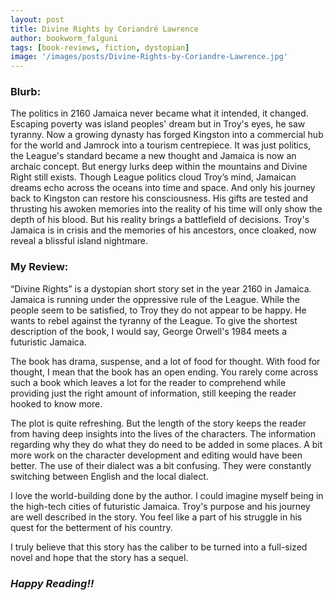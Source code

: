 ```yaml
---
layout: post
title: Divine Rights by Coriandré Lawrence
author: bookworm_falguni
tags: [book-reviews, fiction, dystopian]
image: '/images/posts/Divine-Rights-by-Coriandre-Lawrence.jpg'
---
```

### **Blurb:**
The politics in 2160 Jamaica never became what it intended, it changed. Escaping poverty was island peoples' dream but in Troy's eyes, he saw tyranny. Now a growing dynasty has forged Kingston into a commercial hub for the world and Jamrock into a tourism centrepiece. It was just politics, the League's standard became a new thought and Jamaica is now an archaic concept. But energy lurks deep within the mountains and Divine Right still exists. Though League politics cloud Troy’s mind, Jamaican dreams echo across the oceans into time and space. And only his journey back to Kingston can restore his consciousness. His gifts are tested and thrusting his awoken memories into the reality of his time will only show the depth of his blood. But his reality brings a battlefield of decisions. Troy's Jamaica is in crisis and the memories of his ancestors, once cloaked, now reveal a blissful island nightmare.


### **My Review:**
“Divine Rights” is a dystopian short story set in the year 2160 in Jamaica. Jamaica is running under the oppressive rule of the League. While the people seem to be satisfied, to Troy they do not appear to be happy. He wants to rebel against the tyranny of the League. To give the shortest description of the book, I would say, George Orwell's 1984 meets a futuristic Jamaica.

The book has drama, suspense, and a lot of food for thought. With food for thought, I mean that the book has an open ending. You rarely come across such a book which leaves a lot for the reader to comprehend while providing just the right amount of information, still keeping the reader hooked to know more. 

The plot is quite refreshing. But the length of the story keeps the reader from having deep insights into the lives of the characters. The information regarding why they do what they do need to be added in some places. A bit more work on the character development and editing would have been better.
The use of their dialect was a bit confusing. They were constantly switching between English and the local dialect.

I love the world-building done by the author. I could imagine myself being in the high-tech cities of futuristic Jamaica. 
Troy's purpose and his journey are well described in the story. You feel like a part of his struggle in his quest for the betterment of his country.

I truly believe that this story has the caliber to be turned into a full-sized novel and hope that the story has a sequel.

### ***Happy Reading!!***
